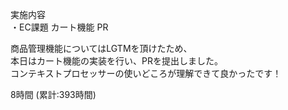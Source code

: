 実施内容  
・EC課題 カート機能 PR

商品管理機能についてはLGTMを頂けたため、  
本日はカート機能の実装を行い、PRを提出しました。  
コンテキストプロセッサーの使いどころが理解できて良かったです！

8時間 (累計:393時間)  